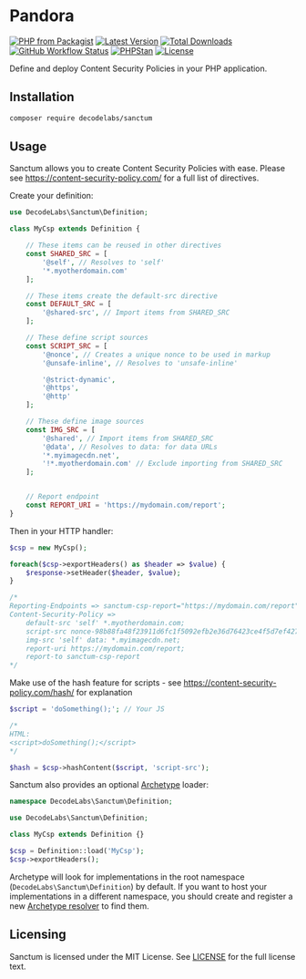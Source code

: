 # Pandora

[![PHP from Packagist](https://img.shields.io/packagist/php-v/decodelabs/sanctum?style=flat)](https://packagist.org/packages/decodelabs/sanctum)
[![Latest Version](https://img.shields.io/packagist/v/decodelabs/sanctum.svg?style=flat)](https://packagist.org/packages/decodelabs/sanctum)
[![Total Downloads](https://img.shields.io/packagist/dt/decodelabs/sanctum.svg?style=flat)](https://packagist.org/packages/decodelabs/sanctum)
[![GitHub Workflow Status](https://img.shields.io/github/workflow/status/decodelabs/sanctum/Integrate)](https://github.com/decodelabs/sanctum/actions/workflows/integrate.yml)
[![PHPStan](https://img.shields.io/badge/PHPStan-enabled-44CC11.svg?longCache=true&style=flat)](https://github.com/phpstan/phpstan)
[![License](https://img.shields.io/packagist/l/decodelabs/sanctum?style=flat)](https://packagist.org/packages/decodelabs/sanctum)

Define and deploy Content Security Policies in your PHP application.


## Installation

```bash
composer require decodelabs/sanctum
```

## Usage

Sanctum allows you to create Content Security Policies with ease.
Please see https://content-security-policy.com/ for a full list of directives.

Create your definition:

```php
use DecodeLabs\Sanctum\Definition;

class MyCsp extends Definition {

    // These items can be reused in other directives
    const SHARED_SRC = [
        '@self', // Resolves to 'self'
        '*.myotherdomain.com'
    ];

    // These items create the default-src directive
    const DEFAULT_SRC = [
        '@shared-src', // Import items from SHARED_SRC
    ];

    // These define script sources
    const SCRIPT_SRC = [
        '@nonce', // Creates a unique nonce to be used in markup
        '@unsafe-inline', // Resolves to 'unsafe-inline'

        '@strict-dynamic',
        '@https',
        '@http'
    ];

    // These define image sources
    const IMG_SRC = [
        '@shared', // Import items from SHARED_SRC
        '@data', // Resolves to data: for data URLs
        '*.myimagecdn.net',
        '!*.myotherdomain.com' // Exclude importing from SHARED_SRC
    ];


    // Report endpoint
    const REPORT_URI = 'https://mydomain.com/report';
}
```


Then in your HTTP handler:

```php
$csp = new MyCsp();

foreach($csp->exportHeaders() as $header => $value) {
    $response->setHeader($header, $value);
}

/*
Reporting-Endpoints => sanctum-csp-report="https://mydomain.com/report"
Content-Security-Policy =>
    default-src 'self' *.myotherdomain.com;
    script-src nonce-98b88fa48f23911d6fc1f5092efb2e36d76423ce4f5d7ef42765a2c2501d57c9' 'unsafe-inline' 'strict-dynamic' https: http:;
    img-src 'self' data: *.myimagecdn.net;
    report-uri https://mydomain.com/report;
    report-to sanctum-csp-report
*/
```


Make use of the hash feature for scripts - see https://content-security-policy.com/hash/ for explanation

```php
$script = 'doSomething();'; // Your JS

/*
HTML:
<script>doSomething();</script>
*/

$hash = $csp->hashContent($script, 'script-src');
```


Sanctum also provides an optional [Archetype](https://github.com/decodelabs/archetype) loader:

```php
namespace DecodeLabs\Sanctum\Definition;

use DecodeLabs\Sanctum\Definition;

class MyCsp extends Definition {}

$csp = Definition::load('MyCsp');
$csp->exportHeaders();
```

Archetype will look for implementations in the root namespace (<code>DecodeLabs\Sanctum\Definition</code>) by default. If you want to host your implementations in a different namespace, you should create and register a new [Archetype resolver](https://github.com/decodelabs/archetype) to find them.


## Licensing
Sanctum is licensed under the MIT License. See [LICENSE](./LICENSE) for the full license text.
